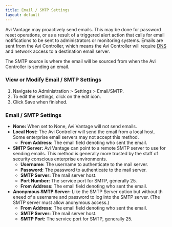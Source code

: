 ```yaml
---
title: Email / SMTP Settings
layout: default
---
```

Avi Vantage may proactively send emails. This may be done for password reset operations, or as a result of a triggered alert action that calls for email notifications to be sent to administrators or monitoring systems. Emails are sent from the Avi Controller, which means the Avi Controller will require <a href="/docs/16.2.2/dns-ntp-settings">DNS </a>and network access to a destination email server.

The SMTP source is where the email will be sourced from when the Avi Controller is sending an email.

### View or Modify Email / SMTP Settings

<ol> 
 <li>Navigate to Administration &gt; Settings &gt; Email/SMTP.</li> 
 <li>To edit the settings, click on the edit icon.</li> 
 <li>Click Save when finished.</li> 
</ol> 

### Email / SMTP Settings

* **None:** When set to None, Avi Vantage will not send emails.
* **Local Host:** The Avi Controller will send the email from a local host. Some enterprise email servers may not accept this method.  
    * **From Address:** The email field denoting who sent the email.
* **SMTP Server:** Avi Vantage can point to a remote SMTP server to use for sending emails. This method is generally more trusted by the staff of security conscious enterprise environments.  
    * **Username:** The username to authenticate to the mail server.
    * **Password:** The password to authenticate to the mail server.
    * **SMTP Server:** The mail server host.
    * **Port Number:** The service port for SMTP, generally 25.
    * **From Address:** The email field denoting who sent the email.
* **Anonymous SMTP Server:** Like the SMTP Server option but without th eneed of a username and password to log into the SMTP server. (The SMTP server must allow anonymous access.)  
    * **From Address:** The email field denoting who sent the email.
    * **SMTP Server:** The mail server host.
    * **SMTP Port:** The service port for SMTP, generally 25. 